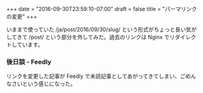 +++
date = "2016-09-30T23:59:10-07:00"
draft = false
title = "パーマリンクの変更"
+++

いままで使っていた /ja/post/2016/09/30/slug/ という形式がちょっと長い気がしてきて /post/ という部分を外してみた。過去のリンクは Nginx でリダイレクトしています。

### 後日談 - Feedly

リンクを変更した記事が Feedly で未読記事としてあがってきてしまい、ごめんなさいという感じになった。

